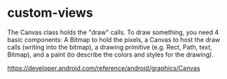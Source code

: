 # custom-views

The Canvas class holds the "draw" calls. To draw something, you need 4 basic components: A Bitmap to hold the pixels, a Canvas to host the draw calls (writing into the bitmap), 
a drawing primitive (e.g. Rect, Path, text, Bitmap), and a paint (to describe the colors and styles for the drawing).


https://developer.android.com/reference/android/graphics/Canvas
